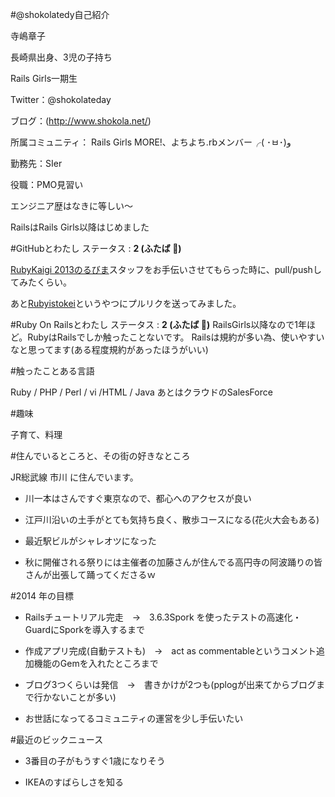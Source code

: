 #@shokolatedy自己紹介

寺嶋章子 

長崎県出身、3児の子持ち

Rails Girls一期生

Twitter：@shokolateday

ブログ：(http://www.shokola.net/)

所属コミュニティ：
Rails Girls MORE!、よちよち.rbメンバー╭( ･ㅂ･)و

勤務先：SIer　

役職：PMO見習い

エンジニア歴はなきに等しい～

RailsはRails Girls以降はじめました


#GitHubとわたし
ステータス : **2 (ふたば :herb:)**

[RubyKaigi 2013のるびま](http://magazine.rubyist.net/?0043-RubyKaigi2013)スタッフをお手伝いさせてもらった時に、pull/pushしてみたくらい。

あと[Rubyistokei](http://rubyistokei.herokuapp.com/)というやつにプルリクを送ってみました。


#Ruby On Railsとわたし
ステータス : **2 (ふたば :herb:)**
RailsGirls以降なので1年ほど。RubyはRailsでしか触ったことないです。
Railsは規約が多い為、使いやすいなと思ってます(ある程度規約があったほうがいい)


#触ったことある言語

Ruby / PHP / Perl / vi /HTML / Java あとはクラウドのSalesForce


#趣味

子育て、料理


#住んでいるところと、その街の好きなところ

JR総武線 市川 に住んでいます。

  - 川一本はさんですぐ東京なので、都心へのアクセスが良い

  - 江戸川沿いの土手がとても気持ち良く、散歩コースになる(花火大会もある)

  - 最近駅ビルがシャレオツになった

  - 秋に開催される祭りには主催者の加藤さんが住んでる高円寺の阿波踊りの皆さんが出張して踊ってくださるｗ



#2014 年の目標

  - Railsチュートリアル完走　→　3.6.3Spork を使ったテストの高速化・GuardにSporkを導入するまで

  - 作成アプリ完成(自動テストも)　→　act as commentableというコメント追加機能のGemを入れたところまで

  - ブログ3つくらいは発信　→　書きかけが2つも(pplogが出来てからブログまで行かないことが多い)

  - お世話になってるコミュニティの運営を少し手伝いたい


#最近のビックニュース

  - 3番目の子がもうすぐ1歳になりそう

  - IKEAのすばらしさを知る
